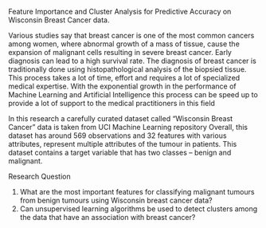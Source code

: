 Feature Importance and Cluster Analysis for Predictive Accuracy on Wisconsin Breast Cancer data.



Various studies say that breast cancer is one of the most common cancers among women, where abnormal growth of a mass of tissue, cause the expansion of malignant cells resulting in severe breast cancer. Early diagnosis can lead to a high survival rate. 
The diagnosis of breast cancer is traditionally done using histopathological analysis of the biopsied tissue. This process takes a lot of time, effort and requires a lot of specialized medical expertise. With the exponential growth in the performance of Machine Learning and Artificial Intelligence this process can be speed up to provide a lot of support 
to the medical practitioners in this field 

In this research a carefully curated dataset called “Wisconsin Breast Cancer” data is taken from UCI 
Machine Learning repository  Overall, this 
dataset has around 569 observations and 32 features with various attributes, represent multiple 
attributes of the tumour in patients. This dataset contains a target variable that has two classes –
benign and malignant.


Research Question
1. What are the most important features for classifying malignant tumours from benign tumours 
using Wisconsin breast cancer data? 
2. Can unsupervised learning algorithms be used to detect clusters among the data that have an 
association with breast cancer?
